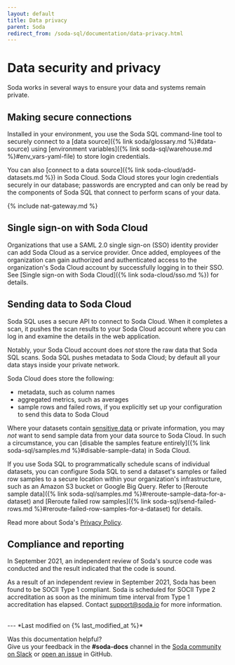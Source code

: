 ```yaml
---
layout: default
title: Data privacy
parent: Soda
redirect_from: /soda-sql/documentation/data-privacy.html
---
```


# Data security and privacy

Soda works in several ways to ensure your data and systems remain private.

## Making secure connections

Installed in your environment, you use the Soda SQL command-line tool to securely connect to a [data source]({% link soda/glossary.md %}#data-source) using [environment variables]({% link soda-sql/warehouse.md %}#env_vars-yaml-file) to store login credentials.

You can also [connect to a data source]({% link soda-cloud/add-datasets.md %}) in Soda Cloud. Soda Cloud stores your login credentials securely in our database; passwords are encrypted and can only be read by the components of Soda SQL that connect to perform scans of your data.

{% include nat-gateway.md %}

## Single sign-on with Soda Cloud

Organizations that use a SAML 2.0 single sign-on (SSO) identity provider can add Soda Cloud as a service provider. Once added, employees of the organization can gain authorized and authenticated access to the organization's Soda Cloud account by successfully logging in to their SSO. See [Single sign-on with Soda Cloud]({% link soda-cloud/sso.md %}) for details.

## Sending data to Soda Cloud

Soda SQL uses a secure API to connect to Soda Cloud. When it completes a scan, it pushes the scan results to your Soda Cloud account where you can log in and examine the details in the web application.

Notably, your Soda Cloud account does *not* store the raw data that Soda SQL scans. Soda SQL pushes metadata to Soda Cloud; by default all your data stays inside your private network.

Soda Cloud does store the following:
* metadata, such as column names
* aggregated metrics, such as averages
* sample rows and failed rows, if you explicitly set up your configuration to send this data to Soda Cloud

Where your datasets contain <a href="https://ec.europa.eu/info/law/law-topic/data-protection/reform/rules-business-and-organisations/legal-grounds-processing-data/sensitive-data/what-personal-data-considered-sensitive_en" target="_blank"> sensitive data</a> or private information, you may *not* want to send sample data from your data source to Soda Cloud. In such a circumstance, you can [disable the samples feature entirely]({% link soda-sql/samples.md %}#disable-sample-data) in Soda Cloud.

If you use Soda SQL to programmatically schedule scans of individual datasets, you can configure Soda SQL to send a dataset's samples or failed row samples to a secure location within your organization's infrastructure, such as an Amazon S3 bucket or Google Big Query. Refer to [Reroute sample data]({% link soda-sql/samples.md %}#reroute-sample-data-for-a-dataset) and [Reroute failed row samples]({% link soda-sql/send-failed-rows.md %}#reroute-failed-row-samples-for-a-dataset) for details.

Read more about Soda's [Privacy Policy](https://www.soda.io/privacy-policy).

## Compliance and reporting

In September 2021, an independent review of Soda's source code was conducted and the result indicated that the code is sound.

As a result of an independent review in September 2021, Soda has been found to be SOCII Type 1 compliant. Soda is scheduled for SOCII Type 2 accreditation as soon as the minimum time interval from Type 1 accreditation has elapsed.  Contact <a href="mailto:support@soda.io">support@soda.io</a> for more information.

<br />
---
*Last modified on {% last_modified_at %}*

Was this documentation helpful? <br /> Give us your feedback in the **#soda-docs** channel in the <a href="http://community.soda.io/slack" target="_blank"> Soda community on Slack</a> or <a href="https://github.com/sodadata/docs/issues/new" target="_blank">open an issue</a> in GitHub.